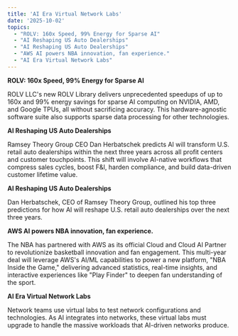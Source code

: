 ```yaml
---
title: 'AI Era Virtual Network Labs'
date: '2025-10-02'
topics:
  - "ROLV: 160x Speed, 99% Energy for Sparse AI"
  - "AI Reshaping US Auto Dealerships"
  - "AI Reshaping US Auto Dealerships"
  - "AWS AI powers NBA innovation, fan experience."
  - "AI Era Virtual Network Labs"
---
```


**ROLV: 160x Speed, 99% Energy for Sparse AI**

ROLV LLC's new ROLV Library delivers unprecedented speedups of up to 160x and 99% energy savings for sparse AI computing on NVIDIA, AMD, and Google TPUs, all without sacrificing accuracy. This hardware-agnostic software suite also supports sparse data processing for other technologies.

**AI Reshaping US Auto Dealerships**

Ramsey Theory Group CEO Dan Herbatschek predicts AI will transform U.S. retail auto dealerships within the next three years across all profit centers and customer touchpoints. This shift will involve AI-native workflows that compress sales cycles, boost F&I, harden compliance, and build data-driven customer lifetime value.

**AI Reshaping US Auto Dealerships**

Dan Herbatschek, CEO of Ramsey Theory Group, outlined his top three predictions for how AI will reshape U.S. retail auto dealerships over the next three years.

**AWS AI powers NBA innovation, fan experience.**

The NBA has partnered with AWS as its official Cloud and Cloud AI Partner to revolutionize basketball innovation and fan engagement. This multi-year deal will leverage AWS's AI/ML capabilities to power a new platform, "NBA Inside the Game," delivering advanced statistics, real-time insights, and interactive experiences like "Play Finder" to deepen fan understanding of the sport.

**AI Era Virtual Network Labs**

Network teams use virtual labs to test network configurations and technologies. As AI integrates into networks, these virtual labs must upgrade to handle the massive workloads that AI-driven networks produce.

